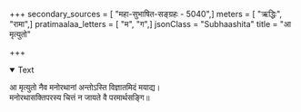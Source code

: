 +++
secondary_sources = [ "महा-सुभाषित-सङ्ग्रहः - 5040",]
meters = [ "ऋद्धिः", "रामा",]
pratimaalaa_letters = [ "म", "ग",]
jsonClass = "Subhaashita"
title = "आ मृत्युतो"

+++

<details open><summary>Text</summary>

आ मृत्युतो नैव मनोरथानां अन्तोऽस्ति विज्ञातमिदं मयाद्य।  
मनोरथासक्तिपरस्य चित्तं न जायते वै परमार्थसङ्गि॥
</details>
